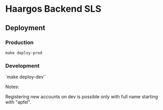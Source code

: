 # Haargos Backend SLS

## Deployment

### Production
`make deploy-prod`

### Development
`make deploy-dev``

Notes:

Registering new accounts on dev is possible only with full name starting with "apfel".
